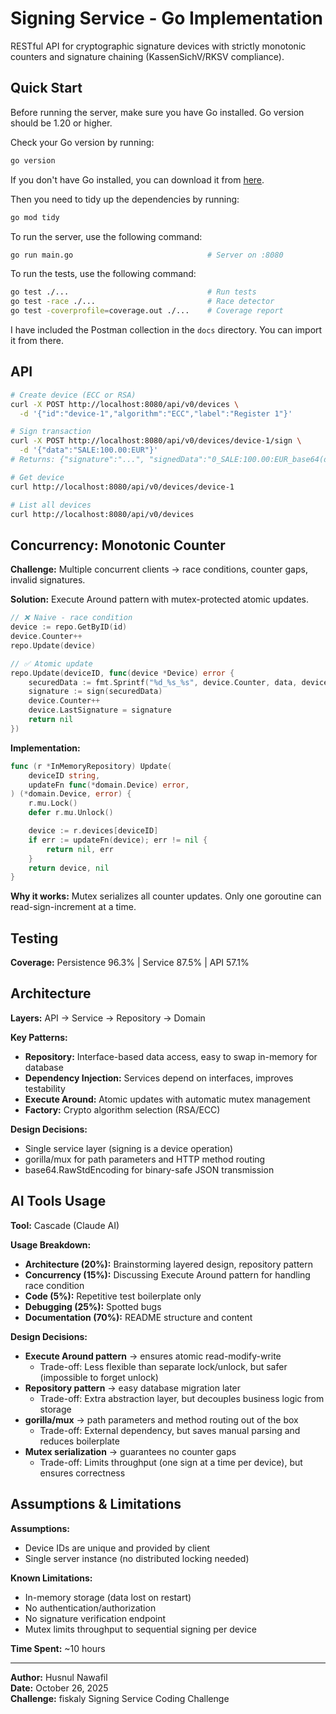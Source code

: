 # Signing Service - Go Implementation

RESTful API for cryptographic signature devices with strictly monotonic counters and signature chaining (KassenSichV/RKSV compliance).

## Quick Start

Before running the server, make sure you have Go installed. Go version should be 1.20 or higher.

Check your Go version by running:

```bash
go version
```

If you don't have Go installed, you can download it from [here](https://golang.org/dl/).

Then you need to tidy up the dependencies by running:

```bash
go mod tidy
```

To run the server, use the following command:

```bash
go run main.go                              # Server on :8080
```

To run the tests, use the following command:

```bash
go test ./...                               # Run tests
go test -race ./...                         # Race detector
go test -coverprofile=coverage.out ./...    # Coverage report
```

I have included the Postman collection in the `docs` directory. You can import it from there.

## API

```bash
# Create device (ECC or RSA)
curl -X POST http://localhost:8080/api/v0/devices \
  -d '{"id":"device-1","algorithm":"ECC","label":"Register 1"}'

# Sign transaction
curl -X POST http://localhost:8080/api/v0/devices/device-1/sign \
  -d '{"data":"SALE:100.00:EUR"}'
# Returns: {"signature":"...", "signedData":"0_SALE:100.00:EUR_base64(deviceId)"}

# Get device
curl http://localhost:8080/api/v0/devices/device-1

# List all devices
curl http://localhost:8080/api/v0/devices
```

## Concurrency: Monotonic Counter

**Challenge:** Multiple concurrent clients → race conditions, counter gaps, invalid signatures.

**Solution:** Execute Around pattern with mutex-protected atomic updates.

```go
// ❌ Naive - race condition
device := repo.GetByID(id)
device.Counter++
repo.Update(device)

// ✅ Atomic update
repo.Update(deviceID, func(device *Device) error {
    securedData := fmt.Sprintf("%d_%s_%s", device.Counter, data, device.LastSignature)
    signature := sign(securedData)
    device.Counter++
    device.LastSignature = signature
    return nil
})
```

**Implementation:**

```go
func (r *InMemoryRepository) Update(
    deviceID string,
    updateFn func(*domain.Device) error,
) (*domain.Device, error) {
    r.mu.Lock()
    defer r.mu.Unlock()

    device := r.devices[deviceID]
    if err := updateFn(device); err != nil {
        return nil, err
    }
    return device, nil
}
```

**Why it works:** Mutex serializes all counter updates. Only one goroutine can read-sign-increment at a time.

## Testing

**Coverage:** Persistence 96.3% | Service 87.5% | API 57.1%

## Architecture

**Layers:** API → Service → Repository → Domain

**Key Patterns:**

- **Repository:** Interface-based data access, easy to swap in-memory for database
- **Dependency Injection:** Services depend on interfaces, improves testability
- **Execute Around:** Atomic updates with automatic mutex management
- **Factory:** Crypto algorithm selection (RSA/ECC)

**Design Decisions:**

- Single service layer (signing is a device operation)
- gorilla/mux for path parameters and HTTP method routing
- base64.RawStdEncoding for binary-safe JSON transmission

## AI Tools Usage

**Tool:** Cascade (Claude AI)

**Usage Breakdown:**

- **Architecture (20%):** Brainstorming layered design, repository pattern
- **Concurrency (15%):** Discussing Execute Around pattern for handling race condition
- **Code (5%):** Repetitive test boilerplate only
- **Debugging (25%):** Spotted bugs
- **Documentation (70%):** README structure and content

**Design Decisions:**

- **Execute Around pattern** → ensures atomic read-modify-write
  - Trade-off: Less flexible than separate lock/unlock, but safer (impossible to forget unlock)
- **Repository pattern** → easy database migration later
  - Trade-off: Extra abstraction layer, but decouples business logic from storage
- **gorilla/mux** → path parameters and method routing out of the box
  - Trade-off: External dependency, but saves manual parsing and reduces boilerplate
- **Mutex serialization** → guarantees no counter gaps
  - Trade-off: Limits throughput (one sign at a time per device), but ensures correctness

## Assumptions & Limitations

**Assumptions:**

- Device IDs are unique and provided by client
- Single server instance (no distributed locking needed)

**Known Limitations:**

- In-memory storage (data lost on restart)
- No authentication/authorization
- No signature verification endpoint
- Mutex limits throughput to sequential signing per device

**Time Spent:** ~10 hours

---

**Author:** Husnul Nawafil  
**Date:** October 26, 2025  
**Challenge:** fiskaly Signing Service Coding Challenge
